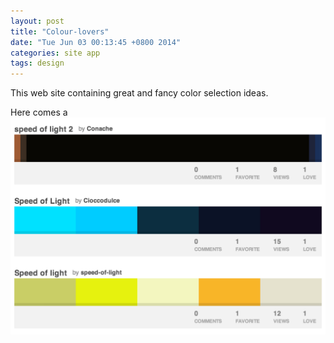```yaml
---
layout: post
title: "Colour-lovers"
date: "Tue Jun 03 00:13:45 +0800 2014"
categories: site app
tags: design
---
```


This web site containing great and fancy color selection ideas.

Here comes a ![palette](/img/misc/speed-of-light-palette.png 'cool')

[ColourLovers]: http://www.colourlovers.com/


